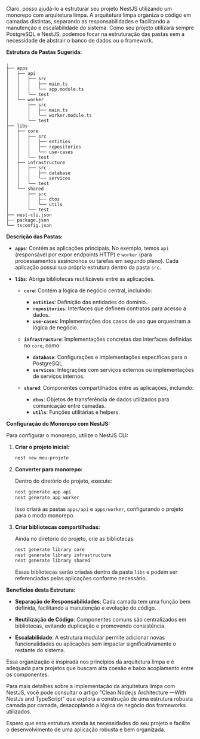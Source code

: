 Claro, posso ajudá-lo a estruturar seu projeto NestJS utilizando um monorepo com arquitetura limpa. A arquitetura limpa organiza o código em camadas distintas, separando as responsabilidades e facilitando a manutenção e escalabilidade do sistema. Como seu projeto utilizará sempre PostgreSQL e NestJS, podemos focar na estruturação das pastas sem a necessidade de abstrair o banco de dados ou o framework.

**Estrutura de Pastas Sugerida:**

```
.
├── apps
│   ├── api
│   │   ├── src
│   │   │   ├── main.ts
│   │   │   └── app.module.ts
│   │   └── test
│   └── worker
│       ├── src
│       │   ├── main.ts
│       │   └── worker.module.ts
│       └── test
├── libs
│   ├── core
│   │   ├── src
│   │   │   ├── entities
│   │   │   ├── repositories
│   │   │   └── use-cases
│   │   └── test
│   ├── infrastructure
│   │   ├── src
│   │   │   ├── database
│   │   │   └── services
│   │   └── test
│   └── shared
│       ├── src
│       │   ├── dtos
│       │   └── utils
│       └── test
├── nest-cli.json
├── package.json
└── tsconfig.json
```

**Descrição das Pastas:**

- **`apps`**: Contém as aplicações principais. No exemplo, temos `api` (responsável por expor endpoints HTTP) e `worker` (para processamentos assíncronos ou tarefas em segundo plano). Cada aplicação possui sua própria estrutura dentro da pasta `src`.

- **`libs`**: Abriga bibliotecas reutilizáveis entre as aplicações.

  - **`core`**: Contém a lógica de negócio central, incluindo:
    - **`entities`**: Definição das entidades do domínio.
    - **`repositories`**: Interfaces que definem contratos para acesso a dados.
    - **`use-cases`**: Implementações dos casos de uso que orquestram a lógica de negócio.

  - **`infrastructure`**: Implementações concretas das interfaces definidas no `core`, como:
    - **`database`**: Configurações e implementações específicas para o PostgreSQL.
    - **`services`**: Integrações com serviços externos ou implementações de serviços internos.

  - **`shared`**: Componentes compartilhados entre as aplicações, incluindo:
    - **`dtos`**: Objetos de transferência de dados utilizados para comunicação entre camadas.
    - **`utils`**: Funções utilitárias e helpers.

**Configuração do Monorepo com NestJS:**

Para configurar o monorepo, utilize o NestJS CLI:

1. **Criar o projeto inicial:**

   ```bash
   nest new meu-projeto
   ```

2. **Converter para monorepo:**

   Dentro do diretório do projeto, execute:

   ```bash
   nest generate app api
   nest generate app worker
   ```

   Isso criará as pastas `apps/api` e `apps/worker`, configurando o projeto para o modo monorepo.

3. **Criar bibliotecas compartilhadas:**

   Ainda no diretório do projeto, crie as bibliotecas:

   ```bash
   nest generate library core
   nest generate library infrastructure
   nest generate library shared
   ```

   Essas bibliotecas serão criadas dentro da pasta `libs` e podem ser referenciadas pelas aplicações conforme necessário.

**Benefícios desta Estrutura:**

- **Separação de Responsabilidades**: Cada camada tem uma função bem definida, facilitando a manutenção e evolução do código.

- **Reutilização de Código**: Componentes comuns são centralizados em bibliotecas, evitando duplicação e promovendo consistência.

- **Escalabilidade**: A estrutura modular permite adicionar novas funcionalidades ou aplicações sem impactar significativamente o restante do sistema.

Essa organização é inspirada nos princípios da arquitetura limpa e é adequada para projetos que buscam alta coesão e baixo acoplamento entre os componentes.

Para mais detalhes sobre a implementação da arquitetura limpa com NestJS, você pode consultar o artigo "Clean Node.js Architecture —With NestJs and TypeScript" que explora a construção de uma estrutura robusta camada por camada, desacoplando a lógica de negócio dos frameworks utilizados.

Espero que esta estrutura atenda às necessidades do seu projeto e facilite o desenvolvimento de uma aplicação robusta e bem organizada. 